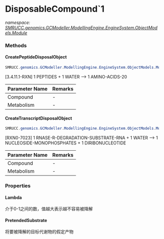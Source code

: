 ﻿# DisposableCompound`1
_namespace: [SMRUCC.genomics.GCModeller.ModellingEngine.EngineSystem.ObjectModels.Module](./index.md)_





### Methods

#### CreatePeptideDisposalObject
```csharp
SMRUCC.genomics.GCModeller.ModellingEngine.EngineSystem.ObjectModels.Module.DisposableCompound`1.CreatePeptideDisposalObject(SMRUCC.genomics.GCModeller.ModellingEngine.EngineSystem.ObjectModels.Entity.IDisposableCompound,SMRUCC.genomics.GCModeller.ModellingEngine.EngineSystem.ObjectModels.SubSystem.MetabolismCompartment,SMRUCC.genomics.GCModeller.Assembly.GCMarkupLanguage.GCML_Documents.XmlElements.Metabolism.DispositionReactant,SMRUCC.genomics.GCModeller.ModellingEngine.EngineSystem.ObjectModels.Entity.Compound[],System.String[])
```
[3.4.11.1-RXN] 1 PEPTIDES + 1 WATER --> 1 AMINO-ACIDS-20

|Parameter Name|Remarks|
|--------------|-------|
|Compound|-|
|Metabolism|-|


#### CreateTranscriptDisposalObject
```csharp
SMRUCC.genomics.GCModeller.ModellingEngine.EngineSystem.ObjectModels.Module.DisposableCompound`1.CreateTranscriptDisposalObject(SMRUCC.genomics.GCModeller.ModellingEngine.EngineSystem.ObjectModels.Entity.IDisposableCompound,SMRUCC.genomics.GCModeller.ModellingEngine.EngineSystem.ObjectModels.SubSystem.MetabolismCompartment,SMRUCC.genomics.GCModeller.Assembly.GCMarkupLanguage.GCML_Documents.XmlElements.Metabolism.DispositionReactant,SMRUCC.genomics.GCModeller.ModellingEngine.EngineSystem.ObjectModels.Entity.Compound[],System.String[])
```
[RXN0-7023] 1 RNASE-R-DEGRADATION-SUBSTRATE-RNA + 1 WATER --> 1 NUCLEOSIDE-MONOPHOSPHATES + 1 DIRIBONUCLEOTIDE

|Parameter Name|Remarks|
|--------------|-------|
|Compound|-|
|Metabolism|-|



### Properties

#### Lambda
介于0-1之间的数，值越大表示越不容易被降解
#### PretendedSubstrate
将要被降解的目标代谢物的假定产物
